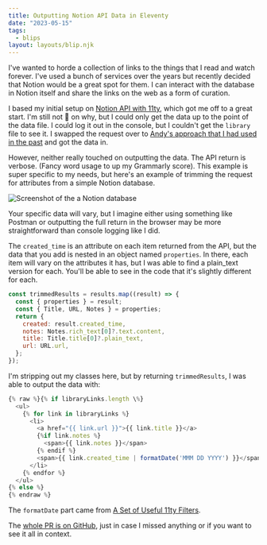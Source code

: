 ```yaml
---
title: Outputting Notion API Data in Eleventy
date: "2023-05-15"
tags:
  - blips
layout: layouts/blip.njk
---
```


I've wanted to horde a collection of links to the things that I read and watch forever. I've used a bunch of services over the years but recently decided that Notion would be a great spot for them. I can interact with the database in Notion itself and share the links on the web as a form of curation.

I based my initial setup on [Notion API with 11ty](https://www.constantvallee.dev/posts/notion-api-with-11ty/), which got me off to a great start. I'm still not 💯 on why, but I could only get the data up to the point of the data file. I could log it out in the console, but I couldn't get the `library` file to see it. I swapped the request over to [Andy's approach that I had used in the past](https://learneleventyfromscratch.com/lesson/9.html) and got the data in. 

However, neither really touched on outputting the data. The API return is verbose. (Fancy word usage to up my Grammarly score). This example is super specific to my needs, but here's an example of trimming the request for attributes from a simple Notion database.

![Screenshot of the a Notion database](/img/blips/outputting-notion-api-data-in-eleventy/screenshot-of-notion-library-database.png)

Your specific data will vary, but I imagine either using something like Postman or outputting the full return in the browser may be more straightforward than console logging like I did.

The `created_time` is an attribute on each item returned from the API, but the data that you add is nested in an object named `properties`. In there, each item will vary on the attributes it has, but I was able to find a plain_text version for each. You'll be able to see in the code that it's slightly different for each. 

```js
const trimmedResults = results.map((result) => {
  const { properties } = result;
  const { Title, URL, Notes } = properties;
  return {
    created: result.created_time,
    notes: Notes.rich_text[0]?.text.content,
    title: Title.title[0]?.plain_text,
    url: URL.url,
  };
});
```

I'm stripping out my classes here, but by returning `trimmedResults`, I was able to output the data with:

```js
{% raw %}{% if libraryLinks.length \%}
  <ul>
    {% for link in libraryLinks %}
      <li>
        <a href="{{ link.url }}">{{ link.title }}</a>
        {%if link.notes %}
          <span>{{ link.notes }}</span>
        {% endif %}
        <span>{{ link.created_time | formatDate('MMM DD YYYY') }}</span>
      </li>
    {% endfor %}
  </ul>
{% else %}
{% endraw %}
```

The `formatDate` part came from [A Set of Useful 11ty Filters](https://www.aleksandrhovhannisyan.com/blog/useful-11ty-filters/#3-date-formatting). 

The [whole PR is on GitHub](https://github.com/dandenney/dandenney.com-eleventy/pull/84/files), just in case I missed anything or if you want to see it all in context. 

